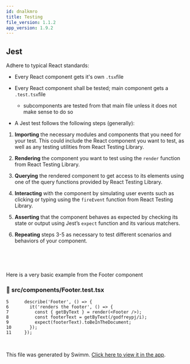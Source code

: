 ```yaml
---
id: dnalkmro
title: Testing
file_version: 1.1.2
app_version: 1.9.2
---
```


## Jest

Adhere to typical React standards:

- Every React component gets it's own `.tsx`file

- Every React component shall be tested; main component gets a `.test.tsx`file

  - subcomponents are tested from that main file unless it does not make sense to do so

- A Jest test follows the following steps (generally):

1.  **Importing** the necessary modules and components that you need for your test. This could include the React component you want to test, as well as any testing utilities from React Testing Library.

2.  **Rendering** the component you want to test using the `render` function from React Testing Library.

3.  **Querying** the rendered component to get access to its elements using one of the query functions provided by React Testing Library.

4.  **Interacting** with the component by simulating user events such as clicking or typing using the `fireEvent` function from React Testing Library.

5.  **Asserting** that the component behaves as expected by checking its state or output using Jest’s `expect` function and its various matchers.

6.  **Repeating** steps 3-5 as necessary to test different scenarios and behaviors of your component.

    <br/>

<br/>

Here is a very basic example from the Footer component

<!-- NOTE-swimm-snippet: the lines below link your snippet to Swimm -->

### 📄 src/components/Footer.test.tsx

```tsx
5      describe('Footer', () => {
6        it('renders the footer', () => {
7          const { getByText } = render(<Footer />);
8          const footerText = getByText(/godfreypj/i);
9          expect(footerText).toBeInTheDocument;
10       });
11     });
```

<br/>

This file was generated by Swimm. [Click here to view it in the app](https://app.swimm.io/repos/Z2l0aHViJTNBJTNBZ29kZnJleXBqLmdpdGh1Yi5pbyUzQSUzQWdvZGZyZXlwag==/docs/dnalkmro).
